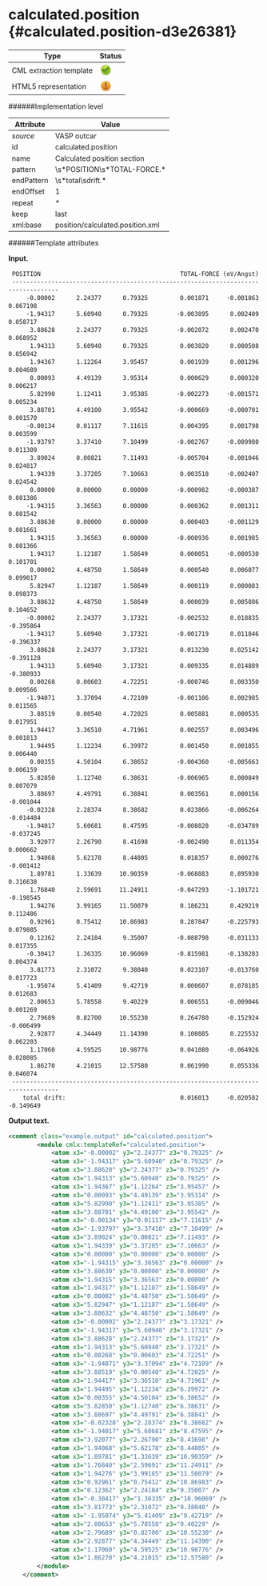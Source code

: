 # calculated.position {#calculated.position-d3e26381}


| Type                                                                                                                                                | Status                                                                                                                                              |
|----|----|
| CML extraction template                                                                                                                             | ![](/imgs/Total.png)                                                                                                                                |
| HTML5 representation                                                                                                                                | ![](/imgs/Partial.png)                                                                                                                              |

######Implementation level

| Attribute                                                                                                                                           | Value                                                                                                                                               |
|----|----|
| *source*                                                                                                                                            | VASP outcar                                                                                                                                         |
| id                                                                                                                                                  | calculated.position                                                                                                                                 |
| name                                                                                                                                                | Calculated position section                                                                                                                         |
| pattern                                                                                                                                             | \\s\*POSITION\\s\*TOTAL-FORCE.\*                                                                                                                    |
| endPattern                                                                                                                                          | \\s\*total\\sdrift.\*                                                                                                                               |
| endOffset                                                                                                                                           | 1                                                                                                                                                   |
| repeat                                                                                                                                              | \*                                                                                                                                                  |
| keep                                                                                                                                                | last                                                                                                                                                |
| xml:base                                                                                                                                            | position/calculated.position.xml                                                                                                                    |

######Template attributes

**Input.**

     POSITION                                       TOTAL-FORCE (eV/Angst)
     -----------------------------------------------------------------------------------
         -0.00002      2.24377      0.79325         0.001871     -0.001863      0.067198
         -1.94317      5.60940      0.79325        -0.003895      0.002409      0.058717
          3.88628      2.24377      0.79325        -0.002072      0.002470      0.068952
          1.94313      5.60940      0.79325         0.003820      0.000508      0.056942
          1.94367      1.12264      3.95457         0.001939      0.001296      0.004689
          0.00093      4.49139      3.95314         0.000629      0.000320      0.006217
          5.82990      1.12411      3.95385        -0.002273     -0.001571      0.005234
          3.88701      4.49100      3.95542        -0.000669     -0.000701      0.001570
         -0.00134      0.01117      7.11615         0.004395      0.001798      0.003599
         -1.93797      3.37410      7.10499        -0.002767     -0.009980      0.011309
          3.89024      0.00821      7.11493        -0.005704     -0.001046      0.024817
          1.94339      3.37205      7.10663         0.003518     -0.002407      0.024542
          0.00000      0.00000      0.00000        -0.000982     -0.000387      0.081386
         -1.94315      3.36563      0.00000         0.000362      0.001311      0.081542
          3.88630      0.00000      0.00000         0.000403     -0.001129      0.081661
          1.94315      3.36563      0.00000        -0.000936      0.001985      0.081366
          1.94317      1.12187      1.58649         0.000051     -0.000530      0.101701
          0.00002      4.48750      1.58649         0.000540      0.006077      0.099017
          5.82947      1.12187      1.58649         0.000119      0.000083      0.098373
          3.88632      4.48750      1.58649         0.000039      0.005886      0.104652
         -0.00002      2.24377      3.17321        -0.002532      0.018835     -0.395864
         -1.94317      5.60940      3.17321        -0.001719      0.011846     -0.396337
          3.88628      2.24377      3.17321         0.013230      0.025142     -0.391128
          1.94313      5.60940      3.17321         0.009335      0.014889     -0.380933
          0.00268      0.00603      4.72251        -0.000746      0.003350      0.009566
         -1.94071      3.37094      4.72109        -0.001106      0.002985      0.011565
          3.88519      0.00540      4.72025         0.005881      0.000535      0.017951
          1.94417      3.36510      4.71961         0.002557      0.003496      0.001813
          1.94495      1.12234      6.39972         0.001450      0.001855      0.006440
          0.00355      4.50104      6.38652        -0.004360     -0.005663      0.006159
          5.82850      1.12740      6.38631        -0.006965      0.000849      0.007079
          3.88697      4.49791      6.38841         0.003561      0.000156     -0.001044
         -0.02328      2.28374      8.38682         0.023866     -0.006264     -0.014484
         -1.94017      5.60681      8.47595        -0.008828     -0.034789     -0.037245
          3.92077      2.26790      8.41698        -0.002490      0.011354      0.000662
          1.94068      5.62178      8.44805         0.018357      0.000276     -0.001412
          1.89781      1.33639     10.90359        -0.068883      0.895930      0.316638
          1.76840      2.59691     11.24911        -0.047293     -1.101721     -0.198545
          1.94276      3.99165     11.50079         0.186231      0.429219      0.112486
          0.92961      0.75412     10.86983         0.287847     -0.225793      0.079885
          0.12362      2.24184      9.35007        -0.088798     -0.031133      0.017355
         -0.30417      1.36335     10.96069        -0.815981     -0.138283      0.004374
          3.81773      2.31072      9.38040         0.023107     -0.013760      0.017723
         -1.95074      5.41409      9.42719         0.000607      0.078185      0.012683
          2.00653      5.78558      9.40229         0.006551     -0.009046      0.001269
          2.79689      0.82700     10.55230         0.264780     -0.152924     -0.006499
          2.92877      4.34449     11.14390         0.100885      0.225532      0.062203
          1.17060      4.59525     10.98776         0.041080     -0.064926      0.028085
          1.86270      4.21015     12.57580         0.061990      0.055336      0.046074
     -----------------------------------------------------------------------------------
        total drift:                                0.016013     -0.020582     -0.149649
        

**Output text.**

```xml
<comment class="example.output" id="calculated.position">
        <module cmlx:templateRef="calculated.position">
            <atom x3="-0.00002" y3="2.24377" z3="0.79325" />
            <atom x3="-1.94317" y3="5.60940" z3="0.79325" />
            <atom x3="3.88628" y3="2.24377" z3="0.79325" />
            <atom x3="1.94313" y3="5.60940" z3="0.79325" />
            <atom x3="1.94367" y3="1.12264" z3="3.95457" />
            <atom x3="0.00093" y3="4.49139" z3="3.95314" />
            <atom x3="5.82990" y3="1.12411" z3="3.95385" />
            <atom x3="3.88701" y3="4.49100" z3="3.95542" />
            <atom x3="-0.00134" y3="0.01117" z3="7.11615" />
            <atom x3="-1.93797" y3="3.37410" z3="7.10499" />
            <atom x3="3.89024" y3="0.00821" z3="7.11493" />
            <atom x3="1.94339" y3="3.37205" z3="7.10663" />
            <atom x3="0.00000" y3="0.00000" z3="0.00000" />
            <atom x3="-1.94315" y3="3.36563" z3="0.00000" />
            <atom x3="3.88630" y3="0.00000" z3="0.00000" />
            <atom x3="1.94315" y3="3.36563" z3="0.00000" />
            <atom x3="1.94317" y3="1.12187" z3="1.58649" />
            <atom x3="0.00002" y3="4.48750" z3="1.58649" />
            <atom x3="5.82947" y3="1.12187" z3="1.58649" />
            <atom x3="3.88632" y3="4.48750" z3="1.58649" />
            <atom x3="-0.00002" y3="2.24377" z3="3.17321" />
            <atom x3="-1.94317" y3="5.60940" z3="3.17321" />
            <atom x3="3.88628" y3="2.24377" z3="3.17321" />
            <atom x3="1.94313" y3="5.60940" z3="3.17321" />
            <atom x3="0.00268" y3="0.00603" z3="4.72251" />
            <atom x3="-1.94071" y3="3.37094" z3="4.72109" />
            <atom x3="3.88519" y3="0.00540" z3="4.72025" />
            <atom x3="1.94417" y3="3.36510" z3="4.71961" />
            <atom x3="1.94495" y3="1.12234" z3="6.39972" />
            <atom x3="0.00355" y3="4.50104" z3="6.38652" />
            <atom x3="5.82850" y3="1.12740" z3="6.38631" />
            <atom x3="3.88697" y3="4.49791" z3="6.38841" />
            <atom x3="-0.02328" y3="2.28374" z3="8.38682" />
            <atom x3="-1.94017" y3="5.60681" z3="8.47595" />
            <atom x3="3.92077" y3="2.26790" z3="8.41698" />
            <atom x3="1.94068" y3="5.62178" z3="8.44805" />
            <atom x3="1.89781" y3="1.33639" z3="10.90359" />
            <atom x3="1.76840" y3="2.59691" z3="11.24911" />
            <atom x3="1.94276" y3="3.99165" z3="11.50079" />
            <atom x3="0.92961" y3="0.75412" z3="10.86983" />
            <atom x3="0.12362" y3="2.24184" z3="9.35007" />
            <atom x3="-0.30417" y3="1.36335" z3="10.96069" />
            <atom x3="3.81773" y3="2.31072" z3="9.38040" />
            <atom x3="-1.95074" y3="5.41409" z3="9.42719" />
            <atom x3="2.00653" y3="5.78558" z3="9.40229" />
            <atom x3="2.79689" y3="0.82700" z3="10.55230" />
            <atom x3="2.92877" y3="4.34449" z3="11.14390" />
            <atom x3="1.17060" y3="4.59525" z3="10.98776" />
            <atom x3="1.86270" y3="4.21015" z3="12.57580" />
        </module>
    </comment>
```
